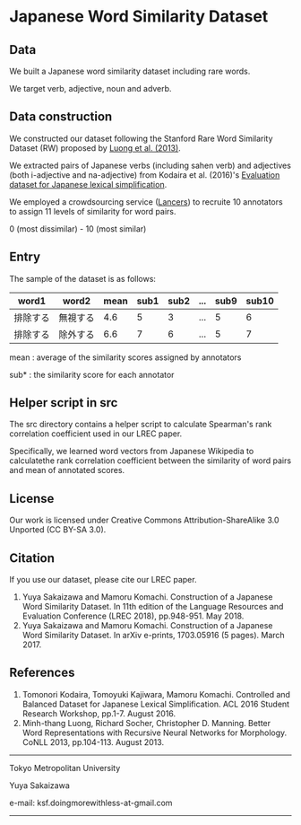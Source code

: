 # Japanese Word Similarity Dataset

## Data

We built a Japanese word similarity dataset including rare words.

We target verb, adjective, noun and adverb.

## Data construction

We constructed our dataset following the Stanford Rare Word Similarity Dataset
(RW) proposed by [Luong et al.
(2013)](http://nlp.stanford.edu/~lmthang/data/papers/conll13_morpho.pdf).

We extracted pairs of Japanese verbs (including sahen verb) and adjectives
(both i-adjective and na-adjective) from Kodaira et al.
(2016)'s [Evaluation dataset for Japanese lexical
simplification](https://github.com/KodairaTomonori/EvaluationDataset).

We employed a crowdsourcing service ([Lancers](http://www.lancers.jp)) to
recruite 10 annotators to assign 11 levels of similarity for word pairs.

0 (most dissimilar) - 10 (most similar)

## Entry

The sample of the dataset is as follows:

word1 | word2 | mean | sub1 | sub2 | ... | sub9 | sub10
------------ | ------------- | ------------ | ------------ | ------------ | ------------ | ------------ | ------------ 
排除する | 無視する  | 4.6 | 5 | 3 | ... | 5 | 6
排除する | 除外する  | 6.6 | 7 | 6 | ... | 5 | 7

mean : average of the similarity scores assigned by annotators

sub* : the similarity score for each annotator

## Helper script in src

The src directory contains a helper script to calculate Spearman's  rank
correlation coefficient used in our LREC paper.

Specifically, we learned word vectors from Japanese Wikipedia to
calculatethe  rank correlation coefficient between the similarity of
word pairs and mean of annotated scores.

## License

Our work is licensed under Creative Commons Attribution-ShareAlike 3.0
Unported (CC BY-SA 3.0).

## Citation

If you use our dataset, please cite our LREC paper.

1. Yuya Sakaizawa and Mamoru Komachi. Construction of a Japanese Word
Similarity Dataset. In 11th edition of the Language Resources and Evaluation
Conference (LREC 2018), pp.948-951. May 2018.
2. Yuya Sakaizawa and Mamoru Komachi. Construction of a Japanese Word Similarity Dataset. In arXiv e-prints, 1703.05916 (5 pages). March 2017.

## References

1. Tomonori Kodaira, Tomoyuki Kajiwara, Mamoru Komachi. Controlled and
Balanced Dataset for Japanese Lexical Simplification. ACL 2016 Student
Research Workshop, pp.1-7. August 2016.
2. Minh-thang Luong, Richard Socher, Christopher D. Manning. Better Word Representations with Recursive Neural Networks for Morphology. CoNLL 2013, pp.104-113. August 2013.

---------------
  Tokyo Metropolitan University
  
  Yuya Sakaizawa
  
  e-mail: ksf.doingmorewithless-at-gmail.com

---------------

